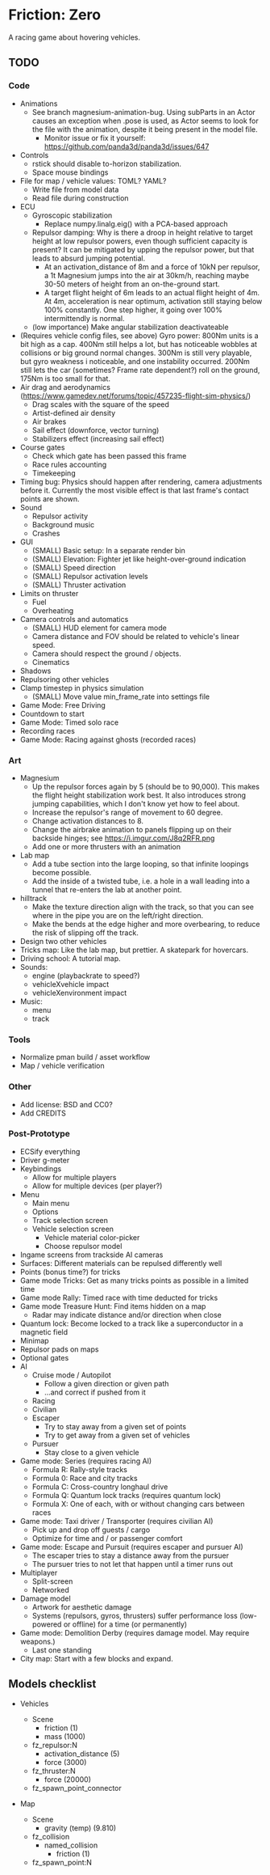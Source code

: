Friction: Zero
==============

A racing game about hovering vehicles.


TODO
----

### Code

* Animations
  * See branch magnesium-animation-bug. Using subParts in an Actor causes an
    exception when .pose is used, as Actor seems to look for the file with the
    animation, despite it being present in the model file.
    * Monitor issue or fix it yourself: https://github.com/panda3d/panda3d/issues/647
* Controls
  * rstick should disable to-horizon stabilization.
  * Space mouse bindings
* File for map / vehicle values: TOML? YAML?
  * Write file from model data
  * Read file during construction
* ECU
  * Gyroscopic stabilization
    * Replace numpy.linalg.eig() with a PCA-based approach
  * Repulsor damping: Why is there a droop in height relative to target height
    at low repulsor powers, even though sufficient capacity is present? It can
    be mitigated by upping the repulsor power, but that leads to absurd jumping
    potential.
    * At an activation_distance of 8m and a force of 10kN per repulsor, a 1t
      Magnesium jumps into the air at 30km/h, reaching maybe 30-50 meters of
      height from an on-the-ground start.
    * A target flight height of 6m leads to an actual flight height of 4m. At
      4m, acceleration is near optimum, activation still staying below 100%
      constantly. One step higher, it going over 100% intermittendly is normal.
  * (low importance) Make angular stabilization deactivateable
* (Requires vehicle config files, see above) Gyro power: 800Nm units is a bit
  high as a cap. 400Nm still helps a lot, but
  has noticeable wobbles at collisions or big ground normal changes. 300Nm is
  still very playable, but gyro weakness i noticeable, and one instability
  occurred. 200Nm still lets the car (sometimes? Frame rate dependent?) roll on
  the ground, 175Nm is too small for that.
* Air drag and aerodynamics (https://www.gamedev.net/forums/topic/457235-flight-sim-physics/)
  * Drag scales with the square of the speed
  * Artist-defined air density
  * Air brakes
  * Sail effect (downforce, vector turning)
  * Stabilizers effect (increasing sail effect)
* Course gates
  * Check which gate has been passed this frame
  * Race rules accounting
  * Timekeeping
* Timing bug: Physics should happen after rendering, camera adjustments before
  it. Currently the most visible effect is that last frame's contact points are
  shown.
* Sound
  * Repulsor activity
  * Background music
  * Crashes
* GUI
  * (SMALL) Basic setup: In a separate render bin
  * (SMALL) Elevation: Fighter jet like height-over-ground indication
  * (SMALL) Speed direction
  * (SMALL) Repulsor activation levels
  * (SMALL) Thruster activation
* Limits on thruster
  * Fuel
  * Overheating
* Camera controls and automatics
  * (SMALL) HUD element for camera mode
  * Camera distance and FOV should be related to vehicle's linear speed.
  * Camera should respect the ground / objects.
  * Cinematics
* Shadows
* Repulsoring other vehicles
* Clamp timestep in physics simulation
  * (SMALL) Move value min_frame_rate into settings file
* Game Mode: Free Driving
* Countdown to start
* Game Mode: Timed solo race
* Recording races
* Game Mode: Racing against ghosts (recorded races)


### Art

* Magnesium
  * Up the repulsor forces again by 5 (should be to 90,000). This makes the
    flight height stabilization work best. It also introduces strong jumping
    capabilities, which I don't know yet how to feel about.
  * Increase the repulsor's range of movement to 60 degree.
  * Change activation distances to 8.
  * Change the airbrake animation to panels flipping up on their backside
    hinges; see https://i.imgur.com/J8q2RFR.png
  * Add one or more thrusters with an animation
* Lab map
  * Add a tube section into the large looping, so that infinite loopings become
    possible.
  * Add the inside of a twisted tube, i.e. a hole in a wall leading into a
    tunnel that re-enters the lab at another point.
* hilltrack
  * Make the texture direction align with the track, so that you can see where
    in the pipe you are on the left/right direction.
  * Make the bends at the edge higher and more overbearing, to reduce the risk
    of slipping off the track.
* Design two other vehicles
* Tricks map: Like the lab map, but prettier. A skatepark for hovercars.
* Driving school: A tutorial map.
* Sounds:
  * engine (playbackrate to speed?)
  * vehicleXvehicle impact
  * vehicleXenvironment impact
* Music:
  * menu
  * track


### Tools

* Normalize pman build / asset workflow
* Map / vehicle verification


### Other

* Add license: BSD and CC0?
* Add CREDITS


### Post-Prototype

* ECSify everything
* Driver g-meter
* Keybindings
  * Allow for multiple players
  * Allow for multiple devices (per player?)
* Menu
  * Main menu
  * Options
  * Track selection screen
  * Vehicle selection screen
    * Vehicle material color-picker
    * Choose repulsor model
* Ingame screens from trackside AI cameras
* Surfaces: Different materials can be repulsed differently well
* Points (bonus time?) for tricks
* Game mode Tricks: Get as many tricks points as possible in a limited time
* Game mode Rally: Timed race with time deducted for tricks
* Game mode Treasure Hunt: Find items hidden on a map
  * Radar may indicate distance and/or direction when close
* Quantum lock: Become locked to a track like a superconductor in a magnetic
  field
* Minimap
* Repulsor pads on maps
* Optional gates
* AI
  * Cruise mode / Autopilot
    * Follow a given direction or given path
    * ...and correct if pushed from it
  * Racing
  * Civilian
  * Escaper
    * Try to stay away from a given set of points
    * Try to get away from a given set of vehicles
  * Pursuer
    * Stay close to a given vehicle
* Game mode: Series (requires racing AI)
  * Formula R: Rally-style tracks
  * Formula 0: Race and city tracks
  * Formula C: Cross-country longhaul drive
  * Formula Q: Quantum lock tracks (requires quantum lock)
  * Formula X: One of each, with or without changing cars between races
* Game mode: Taxi driver / Transporter (requires civilian AI)
  * Pick up and drop off guests / cargo
  * Optimize for time and / or passenger comfort
* Game mode: Escape and Pursuit (requires escaper and pursuer AI)
  * The escaper tries to stay a distance away from the pursuer
  * The pursuer tries to not let that happen until a timer runs out
* Multiplayer
  * Split-screen
  * Networked
* Damage model
  * Artwork for aesthetic damage
  * Systems (repulsors, gyros, thrusters) suffer performance loss (low-powered
    or offline) for a time (or permanently)
* Game mode: Demolition Derby (requires damage model. May require weapons.)
  * Last one standing
* City map: Start with a few blocks and expand.


Models checklist
----------------

* Vehicles
  * Scene
    * friction			(1)
    * mass			(1000)
  * fz_repulsor:N
    * activation_distance	(5)
    * force			(3000)
  * fz_thruster:N
    * force			(20000)
  * fz_spawn_point_connector

* Map
  * Scene
    * gravity (temp)		(9.810)
  * fz_collision
    * named_collision
      * friction		(1)
  * fz_spawn_point:N
